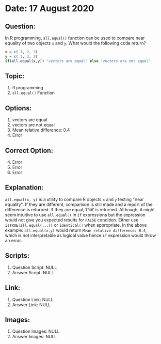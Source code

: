 # Date: 17 August 2020

## Question:
In R programming, `all.equal()` function can be used to compare near equality of two objects `x` and `y`. What would the following code return?
```r
x = c( 1, 2, 3)
y = c( 1, 3, 2)
if(all.equal(x,y)) "vectors are equal" else "vectors are not equal"
```

## Topic:
1. R programming
2. `all.equal()` Function

## Options:
1. vectors are equal
2. vectors are not equal
3. Mean relative difference: 0.4
4. Error

## Correct Option:
4. Error
4. Error
4. Error

## Explanation:
`all.equal(x, y)` is a utility to compare R objects `x` and `y` testing "near equality". If they are different, comparison is still made and a report of the difference is returned. If they are equal, `TRUE` is returned. Although, it might seem intuitive to use `all.equal()` in `if` expressions but the expression would not give you expected results for `FALSE` condition. Either use `isTRUE(all.equal(...))` or `identical()` when appropriate.
In the above example: `all.equal(x,y)` would return `Mean relative difference: 0.4`, which is not interpretable as logical value hence `if` expression would throw an error.

## Scripts:
1. Question Script: NULL
2. Answer Script: NULL

## Link:
1. Question Link: NULL
2. Answer Link: NULL

## Images:
1. Question Images: NULL
2. Answer Images: NULL

